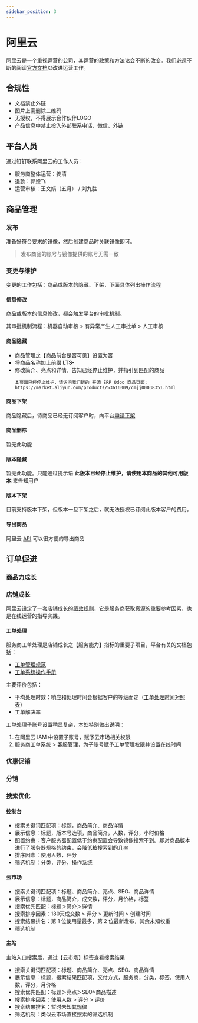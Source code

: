 ```yaml
---
sidebar_position: 3
---
```


# 阿里云 

阿里云是一个重视运营的公司，其运营的政策和方法论会不断的改变。我们必须不断的阅读[官方文档](https://help.aliyun.com/document_detail/145708.html)以改进运营工作。

## 合规性

* 文档禁止外链 
* 图片上需删除二维码
* 无授权，不得展示合作伙伴LOGO
* 产品信息中禁止投入外部联系电话、微信、外链

## 平台人员

通过钉钉联系阿里云的工作人员：

* 服务商整体运营：姜清
* 退款：郭娅飞
* 运营审核：王文娟（五月） / 刘九胜

## 商品管理

### 发布

准备好符合要求的镜像，然后创建商品时关联镜像即可。

> 发布商品的账号与镜像提供的账号无需一致

### 变更与维护

变更的工作包括：商品或版本的隐藏、下架，下面具体列出操作流程

#### 信息修改

商品或版本的信息修改，都会触发平台的审批机制。

其审批机制流程：机器自动审核 > 有异常产生人工审批单 > 人工审核

#### 商品隐藏

  - 商品管理之【商品前台是否可见】设置为否 
  - 将商品名称加上前缀 **LTS-**
  - 修改简介、亮点和详情，告知已经停止维护，并指引到匹配的商品
    ```
    本页面已经停止维护，请访问我们新的 开源 ERP Odoo 商品页面：https://market.aliyun.com/products/53616009/cmjj00038351.html
    ```
#### 商品下架

商品隐藏后，待商品已经无订阅客户时，向平台[申请下架](https://help.aliyun.com/document_detail/147562.html)

#### 商品删除

暂无此功能

#### 版本隐藏

暂无此功能。只能通过提示语 **此版本已经停止维护，请使用本商品的其他可用版本** 来告知用户

#### 版本下架

目前支持版本下架，但版本一旦下架之后，就无法授权已订阅此版本客户的费用。  

#### 导出商品

阿里云 [API](https://support.websoft9.com/docs/alibabacloud/advanced#apicli) 可以很方便的导出商品

## 订单促进

### 商品力成长

### 店铺成长

阿里云设定了一套店铺成长的[绩效规则](https://help.aliyun.com/document_detail/410621.html)，它是服务商获取资源的重要参考因素，也是在线运营的指导实践。  


#### 工单处理

服务商工单处理是店铺成长之【服务能力】指标的重要子项目，平台有关的文档包括：

* [工单管理规范](https://help.aliyun.com/document_detail/179106.htm?) 
* [工单系统操作手册](https://help.aliyun.com/document_detail/179095.html) 

主要评价包括：

* 平均处理时效：响应和处理时间会根据客户的等级而定（[工单处理时间对照表](https://help.aliyun.com/document_detail/179095.html#section-12c-b1j-450)）
* 工单解决率

工单处理子账号设置稍显复杂，本处特别做出说明：

1. 在阿里云 IAM 中设置子账号，赋予云市场相关权限
2. 服务商工单系统 > 客服管理，为子账号赋予工单管理权限并设置在线时间

### 优惠促销

### 分销

### 搜索优化

#### 控制台

* 搜索关键词匹配项：标题，商品简介、商品详情
* 展示信息：标题，版本号选项，商品简介，人数，评分，小时价格
* 配置约束：客户服务器配置低于约束配置会导致镜像搜索不到。即对商品版本进行了服务器规格的约束，会降低被搜索到的几率 
* 排序因素：使用人数，评分
* 筛选机制：分类，评分，操作系统

#### 云市场

* 搜索关键词匹配项：标题、商品简介、亮点、SEO、商品详情
* 展示信息：标题，商品简介，成交数，评分，月价格，标签
* 搜索优先匹配：标题＞简介＞详情
* 搜索排序因素：180天成交数 > 评分 > 更新时间 > 创建时间
* 搜索结果排名：第 1 位使用量最多，第 2 位最新发布，其余未知权重
* 筛选机制

#### 主站

主站入口搜索后，通过【云市场】标签查看搜索结果

* 搜索关键词匹配项：标题、商品简介、亮点、SEO、商品详情
* 展示信息：标题，搜索结果匹配项，交付方式，服务商，分类，标签，使用人数，评分，月价格
* 搜索优先匹配：标题＞亮点＞SEO>商品描述
* 搜索排序因素：使用人数 > 评分 > 评价
* 搜索结果排名：暂时未知其规律
* 筛选机制：类似云市场直接搜索的筛选机制
